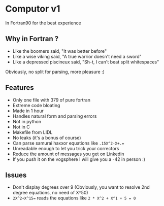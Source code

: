 # Computor v1

In Fortran90 for the best experience

## Why in Fortran ?
- Like the boomers said, "It was better before"
- Like a wise viking said, "A true warrior doesn't need a sword"
- Like a depressed piscineux said, "Sh-t, I can't beat split whitespaces"

Obviously, no split for parsing, more pleasure :)

## Features
- Only one file with 379 of pure fortran
- Extreme code bloating
- Made in 1 hour
- Handles natural form and parsing errors
- Not in python
- Not in C
- Makefile from LIDL
- No leaks (it's a bonus of course)
- Can parse samurai haxxor equations like `.15X^2-X+.=`
- Unreadable enough to let you trick your correctors
- Reduce the amount of messages you get on Linkedin
- If you push it on the vogsphere I will give you a -42 in person :)

## Issues
- Don't display degrees over 9 (Obviously, you want to resolve 2nd degree equations, no need of X^50)
- `2X^2+X^15=` reads the equations like `2 * X^2 + X^1 + 5 = 0`